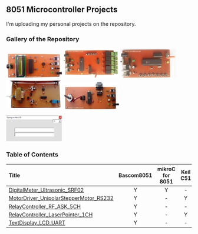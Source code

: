 ## 8051 Microcontroller Projects
I'm uploading my personal projects on the repository.

### Gallery of the Repository
![](DigitalMeter_Ultrasonic_SRF02/Pictures/Album.jpg)
![](RelayController_RF_ASK_5CH/Pictures/Album.jpg)
![](RelayController_RF_ASK_5CH/Pictures/Album2.jpg)
![](RelayController_LaserPointer_1CH/Pictures/Album.jpg)
![](MotorDriver_UnipolarStepperMotor_RS232/Pictures/Album.jpg)

![](TextDisplay_LCD_UART/Code_VB6/Album.png)

### Table of Contents
|Title|Bascom8051|mikroC for 8051|Keil C51|
|:----|:--------:|:-------------:|:------:|
|[DigitalMeter_Ultrasonic_SRF02](DigitalMeter_Ultrasonic_SRF02)|Y|Y|-|
|[MotorDriver_UnipolarStepperMotor_RS232](MotorDriver_UnipolarStepperMotor_RS232)|Y|-|Y|
|[RelayController_RF_ASK_5CH](RelayController_RF_ASK_5CH)|Y|-|-|
|[RelayController_LaserPointer_1CH](RelayController_LaserPointer_1CH)|Y|-|Y|
|[TextDisplay_LCD_UART](TextDisplay_LCD_UART)|Y|-|-|
